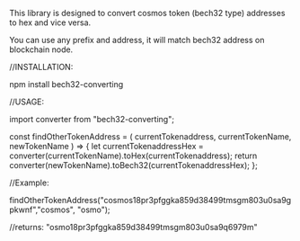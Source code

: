 This library is designed to convert cosmos token (bech32 type) addresses to hex and vice versa.

You can use any prefix and address, it will match bech32 address on blockchain node.

//INSTALLATION:

npm install bech32-converting

//USAGE:

import converter from "bech32-converting";

const findOtherTokenAddress = (
  currentTokenaddress, 
  currentTokenName,
  newTokenName 
) => {
  let currentTokenaddressHex =
    converter(currentTokenName).toHex(currentTokenaddress);
  return converter(newTokenName).toBech32(currentTokenaddressHex);
};

//Example:

findOtherTokenAddress("cosmos18pr3pfggka859d38499tmsgm803u0sa9gpkwnf","cosmos", "osmo");

//returns: "osmo18pr3pfggka859d38499tmsgm803u0sa9q6979m"
